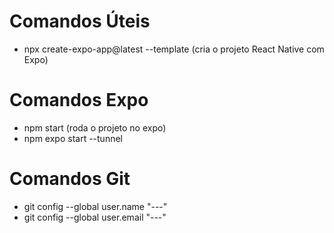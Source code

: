 # Comandos Úteis

- npx create-expo-app@latest --template (cria o projeto React Native com Expo)

# Comandos Expo

- npm start (roda o projeto no expo)
- npm expo start --tunnel

# Comandos Git

- git config --global user.name "---"
- git config --global user.email "---"
